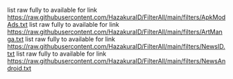 list raw fully to available for link https://raw.githubusercontent.com/HazakuraID/FilterAll/main/filters/ApkModAds.txt
list raw fully to available for link https://raw.githubusercontent.com/HazakuraID/FilterAll/main/filters/ArtManga.txt
list raw fully to available for link https://raw.githubusercontent.com/HazakuraID/FilterAll/main/filters/NewsID.txt
list raw fully to available for link https://raw.githubusercontent.com/HazakuraID/FilterAll/main/filters/NewsAndroid.txt
